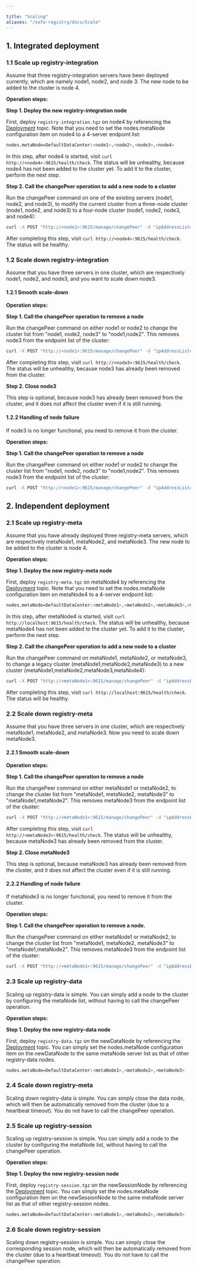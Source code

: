 ```yaml
---

title: "Scaling"
aliases: "/sofa-registry/docs/Scale"
---
```


## 1. Integrated deployment

### 1.1 Scale up registry-integration

Assume that three registry-integration servers have been deployed currently, which are namely node1, node2, and node 3. The new node to be added to the cluster is node 4.

**Operation steps:**

**Step 1. Deploy the new registry-integration node**

First, deploy `registry-integration.tgz` on node4 by referencing the [Deployment](../deployment) topic. Note that you need to set the nodes.metaNode configuration item on node4 to a 4-server endpoint list:

```bash
nodes.metaNode=DefaultDataCenter:<node1>,<node2>,<node3>,<node4>
```

In this step, after node4 is started, visit `curl http://<node4>:9615/health/check`. The status will be unhealthy, because node4 has not been added to the cluster yet. To add it to the cluster, perform the next step.

**Step 2. Call the changePeer operation to add a new node to a cluster**

Run the changePeer command on one of the existing servers (node1, node2, and node3), to modify the current cluster from a three-node cluster (node1, node2, and node3) to a four-node cluster (node1, node2, node3, and node4):

```bash
curl -X POST "http://<node1>:9615/manage/changePeer" -d "ipAddressList=<node1>,<node2>,<node3>,<node4>"
```

After completing this step, visit `curl http://<node4>:9615/health/check`. The status will be healthy.

### 1.2 Scale down registry-integration

Assume that you have three servers in one cluster, which are respectively node1, node2, and node3, and you want to scale down node3.

#### 1.2.1 Smooth scale-down

**Operation steps:**

**Step 1. Call the changePeer operation to remove a node**

Run the changePeer command on either node1 or node2 to change the cluster list from "node1, node2, node3" to "node1,node2". This removes node3 from the endpoint list of the cluster:

```bash
curl -X POST "http://<node1>:9615/manage/changePeer" -d "ipAddressList=<node1>,<node2>"
```

After completing this step, visit `curl http://<node3>:9615/health/check`. The status will be unhealthy, because node3 has already been removed from the cluster.

**Step 2. Close node3**

This step is optional, because node3 has already been removed from the cluster, and it does not affect the cluster even if it is still running.

#### 1.2.2 Handling of node failure

If node3 is no longer functional, you need to remove it from the cluster.

**Operation steps:**

**Step 1. Call the changePeer operation to remove a node**

Run the changePeer command on either node1 or node2 to change the cluster list from "node1, node2, node3" to "node1,node2". This removes node3 from the endpoint list of the cluster:

```bash
curl -X POST "http://<node1>:9615/manage/changePeer" -d "ipAddressList=<node1>,<node2>"
```

## 2. Independent deployment

### 2.1 Scale up registry-meta

Assume that you have already deployed three registry-meta servers, which are respectively metaNode1, metaNode2, and metaNode3. The new node to be added to the cluster is node 4.

**Operation steps:**

**Step 1. Deploy the new registry-meta node**

First, deploy `registry-meta.tgz` on metaNode4 by referencing the [Deployment](../deployment) topic. Note that you need to set the nodes.metaNode configuration item on metaNode4 to a 4-server endpoint list:

```bash
nodes.metaNode=DefaultDataCenter:<metaNode1>,<metaNode2>,<metaNode3>,<metaNode4>
```

In this step, after metaNode4 is started, visit `curl http://localhost:9615/health/check`. The status will be unhealthy, because metaNode4 has not been added to the cluster yet. To add it to the cluster, perform the next step.

**Step 2. Call the changePeer operation to add a new node to a cluster**

Run the changePeer command on metaNode1, metaNode2, or metaNode3, to change a legacy cluster (metaNode1,metaNode2,metaNode3) to a new cluster (metaNode1,metaNode2,metaNode3,metaNode4):

```bash
curl -X POST "http://<metaNode1>:9615/manage/changePeer" -d "ipAddressList=<metaNode1>,<metaNode2>,<metaNode3>,<metaNode4>"
```

After completing this step, visit `curl http://localhost:9615/health/check`. The status will be healthy.

### 2.2 Scale down registry-meta

Assume that you have three servers in one cluster, which are respectively metaNode1, metaNode2, and metaNode3. Now you need to scale down metaNode3.

#### 2.2.1 Smooth scale-down

**Operation steps:**

**Step 1. Call the changePeer operation to remove a node**

Run the changePeer command on either metaNode1 or metaNode2, to change the cluster list from "metaNode1, metaNode2, metaNode3" to "metaNode1,metaNode2". This removes metaNode3 from the endpoint list of the cluster:

```bash
curl -X POST "http://<metaNode1>:9615/manage/changePeer" -d "ipAddressList=<metaNode1>,<metaNode2>"
```

After completing this step, visit `curl http://<metaNode3>:9615/health/check`. The status will be unhealthy, because metaNode3 has already been removed from the cluster.

**Step 2. Close metaNode3**

This step is optional, because metaNode3 has already been removed from the cluster, and it does not affect the cluster even if it is still running.

#### 2.2.2 Handling of node failure

If metaNode3 is no longer functional, you need to remove it from the cluster.

**Operation steps:**

**Step 1. Call the changePeer operation to remove a node.**

Run the changePeer command on either metaNode1 or metaNode2, to change the cluster list from "metaNode1, metaNode2, metaNode3" to "metaNode1,metaNode2". This removes metaNode3 from the endpoint list of the cluster:

```bash
curl -X POST "http://<metaNode1>:9615/manage/changePeer" -d "ipAddressList=<metaNode1>,<metaNode2>"
```

### 2.3 Scale up registry-data

Scaling up registry-data is simple. You can simply add a node to the cluster by configuring the metaNode list, without having to call the changePeer operation.

**Operation steps:**

**Step 1. Deploy the new registry-data node**

First, deploy `registry-data.tgz` on the newDataNode by referencing the [Deployment](../deployment) topic. You can simply set the nodes.metaNode configuration item on the newDataNode to the same metaNode server list as that of other registry-data nodes.

```bash
nodes.metaNode=DefaultDataCenter:<metaNode1>,<metaNode2>,<metaNode3>
```

### 2.4 Scale down registry-meta

Scaling down registry-data is simple. You can simply close the data node, which will then be automatically removed from the cluster (due to a heartbeat timeout). You do not have to call the changePeer operation.

### 2.5 Scale up registry-session

Scaling up registry-session is simple. You can simply add a node to the cluster by configuring the metaNode list, without having to call the changePeer operation.

**Operation steps:**

**Step 1. Deploy the new registry-session node**

First, deploy `registry-session.tgz` on the newSessionNode by referencing the [Deployment](../deployment) topic. You can simply set the nodes.metaNode configuration item on the newSessionNode to the same metaNode server list as that of other registry-session nodes.

```bash
nodes.metaNode=DefaultDataCenter:<metaNode1>,<metaNode2>,<metaNode3>
```

### 2.6 Scale down registry-session

Scaling down registry-session is simple. You can simply close the corresponding session node, which will then be automatically removed from the cluster (due to a heartbeat timeout). You do not have to call the changePeer operation.
